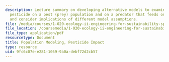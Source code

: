 ```yaml
---
description: Lecture summary on developing alternative models to examine impacts of
  pesticide on a pest (prey) population and on a predator that feeds on the pest population
  and consider implications of different model assumptions.
file: /media/courses/1-020-ecology-ii-engineering-for-sustainability-spring-2008/9fc6c07ee28110599a0adebf72d2cb57_lec4.pdf
file_location: /coursemedia/1-020-ecology-ii-engineering-for-sustainability-spring-2008/9fc6c07ee28110599a0adebf72d2cb57_lec4.pdf
file_type: application/pdf
resourcetype: Document
title: Population Modeling, Pesticide Impact
type: resource
uid: 9fc6c07e-e281-1059-9a0a-debf72d2cb57
---
```

